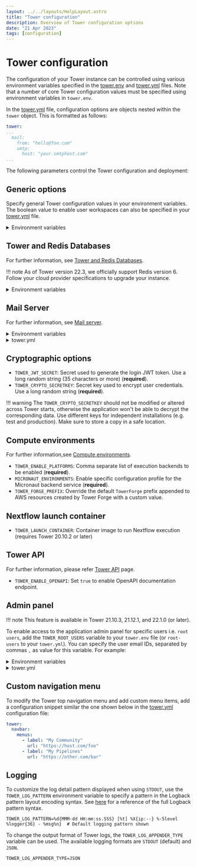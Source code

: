 ```yaml
---
layout: ../../layouts/HelpLayout.astro
title: "Tower configuration"
description: Overview of Tower configuration options
date: "21 Apr 2023"
tags: [configuration]
---
```


# Tower configuration

The configuration of your Tower instance can be controlled using various environment variables specified in the [tower.env](../_templates/docker/tower.env) and [tower.yml](../_templates/docker/tower.yml) files. Note that a number of core Tower configuration values must be specified using environment variables in `tower.env`. 

In the [tower.yml](../_templates/docker/tower.yml) file, configuration options are objects nested within the `tower` object. This is formatted as follows:

```yaml
tower:
...
  mail:
    from: "hello@foo.com"
    smtp:
      host: "your.smtphost.com"
...
```

The following parameters control the Tower configuration and deployment:

## Generic options

Specify general Tower configuration values in your environment variables. The boolean value to enable user workspaces can also be specified in your [tower.yml](../_templates/docker/tower.yml) file. 

<details>
  <summary>Environment variables</summary>
  ```bash
  `TOWER_SERVER_URL`: Server URL e.g. `https://tower.your-company.com` (**required**).

  `TOWER_CONTACT_EMAIL`: Sysadmin email contact e.g. `tower@your-company.com` (**required**).

  `TOWER_LICENSE`: Your Tower license key. If you don't have a license key, contact [Seqera sales team](mailto:sales@seqera.io)  (**required**).

  `TOWER_APP_NAME`: Application name (default: `Tower`).

  `TOWER_CONFIG_FILE`: Custom path for the `tower.yml` file.

  `TOWER_LANDING_URL`: Customize the landing page for the application (requires Tower 21.10.1 or later).

  `TOWER_CRON_SERVER_PORT`: Define the HTTP port usd by the Tower cron service (default: `8080`, requires Tower 21.06.1 or later).

  `TOWER_USER_WORKSPACE_ENABLED` : Enable or disable the showing of the user private workspace context. (default: `true`, requires Tower 22.1.0 or later).
  ```

</details>

<details>
  <summary>tower.yml</summary>

```yaml
tower:
  admin:
    user-workspace-enabled: true 
```

</details>

## Tower and Redis Databases

For further information, see [Tower and Redis Databases](./database_and_redis.md).

!!! note
    As of Tower version 22.3, we officially support Redis version 6. Follow your cloud provider specifications to upgrade your instance. 

<details>
  <summary>Environment variables</summary>

  ```bash
  - `TOWER_DB_URL`: Database JDBC connection URL e.g. `jdbc:mysql://localhost:3307/tower` (**required**).
  - `TOWER_DB_USER`: Database user name (**required**).
  - `TOWER_DB_PASSWORD`: Database user password (**required**).
  - `TOWER_DB_DRIVER`: Database JDBC driver class name (default: `org.mariadb.jdbc.Driver`).
  - `TOWER_DB_DIALECT`: Database SQL Hibernate dialect (default: `io.seqera.util.MySQL55DialectCollateBin`).
  - `TOWER_DB_MIN_POOL_SIZE`: Database min connections pool size e.g. 5 (default: 5).
  - `TOWER_DB_MAX_POOL_SIZE`: Database max connections pool size e.g. 20 (default: 10).
  - `TOWER_DB_MAX_LIFETIME`: Database max lifespan of connections in milliseconds (default: 1800000)
  - `TOWER_REDIS_URL`: Custom Redis instance connection URL (default: `redis://redis:6379`, requires Tower 21.06.1 or later).
  - `TOWER_REDIS_PASSWORD`: Custom Redis password to connect to Redis instance above. 
  ```

</details>

## Mail Server

For further information, see [Mail server](./mail_server.md).

<details>
  <summary>Environment variables</summary>

  ```bash
  - `TOWER_SMTP_HOST`: SMTP server host name e.g. `email-smtp.eu-west-1.amazonaws.com` (**required**)
  - `TOWER_SMTP_USER`: SMTP server username (**required**)
  - `TOWER_SMTP_PASSWORD`: SMTP server user password (**required**)
  - `TOWER_SMTP_PORT`: SMTP server port (default: `587`)
  - `TOWER_SMTP_AUTH`: SMTP server authentication (default: `true`)
  ```

</details>

<details>
  <summary>tower.yml</summary>

  ```yaml
  mail:
    smtp:
      host: "your.smtphost.com" # SMTP server host name (required)
      user: "your_smtp_user" # SMTP server username
      password: "your_smtp_password" # SMTP server user password
      port: "587" # SMTP server port (default: 587)
      auth: "true" # SMTP server authentication (default: true)
  ```
</details>    

## Cryptographic options

- `TOWER_JWT_SECRET`: Secret used to generate the login JWT token. Use a long random string (35 characters or more) (**required**).
- `TOWER_CRYPTO_SECRETKEY`: Secret key used to encrypt user credentials. Use a long random string (**required**).

!!! warning
    The `TOWER_CRYPTO_SECRETKEY` should not be modified or altered across Tower starts, otherwise the application won't be able to decrypt the corresponding data. Use different keys for independent installations (e.g. test and production). Make sure to store a copy in a safe location.

## Compute environments

For further information,see [Compute environments](./compute_environments.md).

- `TOWER_ENABLE_PLATFORMS`: Comma separate list of execution backends to be enabled (**required**).
- `MICRONAUT_ENVIRONMENTS`: Enable specific configuration profile for the Micronaut backend service (**required**).
- `TOWER_FORGE_PREFIX`: Override the default `TowerForge` prefix appended to AWS resources created by Tower Forge with a custom value. 

<!--- Llewellyn 19-4-2023: I propose leaving out this entire platform-specific section as it has a dedicated advanced topics page, and IAM stuff is covered extensively both here and in help docs by now. @Graham, thoughts?  >
## Platform-specific options

For further information, please refer to the [advanced topics](../advanced-topics/use-iam-role.md) page.

Configure Tower to use an IAM Role, instead of providing IAM User credentials (AWS only):

<details>
  <summary>tower.env</summary>

```env  

TOWER_ALLOW_INSTANCE_CREDENTIALS=true

```

</details>  

<details>
  <summary>tower.yml</summary>

  ```yaml
tower:
  allowInstanceCredentials: true
  ```

</details>  

<!--->

## Nextflow launch container

- `TOWER_LAUNCH_CONTAINER`: Container image to run Nextflow execution (requires Tower 20.10.2 or later)


## Tower API

For further information, please refer [Tower API](./tower_api.md) page.

- `TOWER_ENABLE_OPENAPI`: Set `true` to enable OpenAPI documentation endpoint.


## Admin panel

!!! note
    This feature is available in Tower 21.10.3, 21.12.1, and 22.1.0 (or later).

To enable access to the application admin panel for specific users i.e. `root users`, add the `TOWER_ROOT_USERS` variable to your `tower.env` file (or `root-users` to your `tower.yml`). You can specify the user email IDs, separated by commas `,` as value for this variable. For example:

<details>
  <summary>Environment variables</summary>

```bash
TOWER_ROOT_USERS=user1@myorg.com,user2@myorg.com
```

</details>

<details>
  <summary>tower.yml</summary>

```yaml
tower:
  admin:
    root-users: "user1@myorg.com,user2@myorg.com"
```

</details>

## Custom navigation menu

To modify the Tower top navigation menu and add custom menu items, add a configuration snippet similar the one shown below in the [tower.yml](../_templates/docker/tower.yml) configuration file:

```yaml
tower:
  navbar:
    menus:
      - label: "My Community"
        url: "https://host.com/foo"
      - label: "My Pipelines"
        url: "https://other.com/bar"
```


## Logging

To customize the log detail pattern displayed when using `STDOUT`, use the `TOWER_LOG_PATTERN` environment variable to specify a pattern in the Logback pattern layout encoding syntax. See [here](https://logback.qos.ch/manual/layouts.html#conversionWord) for a reference of the full Logback pattern syntax.

```env
TOWER_LOG_PATTERN=%d{MMM-dd HH:mm:ss.SSS} [%t] %X{ip:--} %-5level %logger{36} - %msg%n}  # Default logging pattern shown
```

To change the output format of Tower logs, the `TOWER_LOG_APPENDER_TYPE` variable can be used. The available logging formats are `STDOUT` (default) and `JSON`.

```env
TOWER_LOG_APPENDER_TYPE=JSON
```
